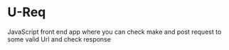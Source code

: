 # U-Req
JavaScript front end app where you can check make and post request  to some valid Url and check response
